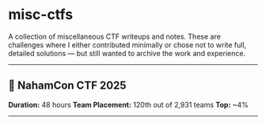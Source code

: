 # misc-ctfs

A collection of miscellaneous CTF writeups and notes. These are challenges where I either contributed minimally or chose not to write full, detailed solutions — but still wanted to archive the work and experience.

---

## 🏴 NahamCon CTF 2025

**Duration:** 48 hours
**Team Placement:** 120th out of 2,931 teams
**Top:** \~4%

---


